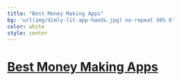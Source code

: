 ```yaml
---
title: "Best Money Making Apps"
bg: 'url(img/dimly-lit-app-hands.jpg) no-repeat 50% 0'
color: white
style: center
---
```


# [Best Money Making Apps](https://play.google.com/store/apps/details?id=com.lab465.SmoreApp)







